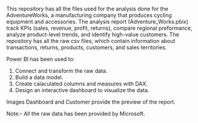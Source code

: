 This repository has all the files used for the analysis done for the AdventureWorks, a manufacturing company that produces cycling equipment and accessories.
The analysis report (Adventure_Works.pbix) track KPIs (sales, revenue, profit, returns), compare regional preformance, analyze product-level trends, and identify high-value customers.
The repository has all the raw csv files, which contain information about transactions, returns, products, customers, and sales territories.

Power BI has been used to:
  1. Connect and transform the raw data.
  2. Build a data model.
  3. Create calaculated columns and measures with DAX.
  4. Design an interactive dashboard to visualize the data.

Images Dashboard and Customer provide the preview of the report.


Note:- All the raw data has been provided by Microsoft.
